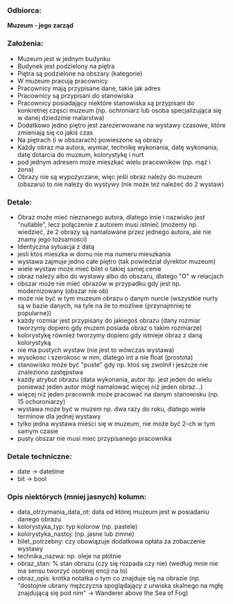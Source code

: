 ### Odbiorca:

**Muzeum - jego zarząd**

### Założenia:

- Muzeum jest w jednym budynku
- Budynek jest podzielony na piętra 
- Piętra są podzielone na obszary (kategorie)
- W muzeum pracują pracownicy
- Pracownicy mają przypisane dane, takie jak adres
- Pracownicy są przypisani do stanowiska
- Pracownicy posiadający niektóre stanowiska są przypisani do konkretnej częsci muzeum (np. ochroniarz lub osoba specjalizująca się w danej dziedzinie malarstwa)
- Dodatkowo jedno piętro jest zarezerwowane na wystawy czasowe, które zmieniają się co jakiś czas
- Na piętrach (i w obszarach) powieszone są obrazy
- Każdy obraz ma autora, wymiar, technikę wykonania, datę wykonania, datę dotarcia do muzeum, kolorystykę i nurt
- pod jednym adresem może mieszkać wielu pracowników (np. mąż i żona)
- Obrazy nie są wypożyczane, więc jeśli obraz należy do muzeum (obszaru) to nie należy do wystywy (nie może też należeć do 2 wystaw)

### Detale: 

- Obraz może mieć nieznanego autora, dlatego imie i nazwisko jest "nullable", lecz połączenie z autorem musi istnieć (możemy np. wiedzieć, że 2 obrazy są namalowane przez jednego autora, ale nie znamy jego tożsamości)
- Identyczna sytuacja z datą
- jesli ktos mieszka w domu nie ma numeru mieszkania
- wystawa zajmuje jedno całe piętro (tak powiedział dyrektor muzeum)
- wiele wystaw moze mieć bilet o takiej samej cenie
- obraz należy albo do wystawy albo do obszaru, dlatego "O" w relacjach 
- obszar może nie mieć obrazów w przypadku gdy jest np. modernizowany (obszar nie ob)
- może nie być w tym muzeum obrazu o danym nurcie (wszystkie nurty są w bazie danych, na tyle na ile to możliwe {przynajmniej te popularne})
- każdy rozmiar jest przypisany do jakiegoś obrazu (dany rozmiar tworzymy dopiero gdy muzem posiada obraz o takim rozmiarze)
- kolorystykę również tworzymy dopiero gdy istnieje obraz z daną kolorystyką
- nie ma pustych wystaw (nie jest to wówczas wystawa)
- wysokosc i szerokosc w mm, dlatego int a nie float (prostota)
- stanowisko może być "puste" gdy np. ktoś się zwolnił i jeszcze nie znaleziono zastępstwa
- każdy atrybut obrazu (data wykonania, autor itp. jest jeden do wielu ponieważ jeden autor mógł namalować więcej niż jeden obraz...)
- więcej niż jeden pracownik może pracować na danym stanowisku (np. 15 ochoroniarzy)
- wystawa może być w muzem np. dwa razy do roku, dlatego wiele terminow dla jednej wystawy
- tylko jedna wystawa mieści się w muzeum, nie może być 2-ch w tym samym czasie
- pusty obszar nie musi miec przypisanego pracownika

### Detale techniczne:
- date -> datetime
- bit -> bool

### Opis niektórych (mniej jasnych) kolumn:

- data_otrzymania_data_ot: data od której muzeum jest w posiadaniu danego obrazu
- kolorystyka_typ: typ kolorow (np. pastele)
- kolorystyka_nastoj: (np. jasne lub zimne)
- bilet_potrzebny: czy obowiązuje dodatkowa opłata za zobaczenie wystawy
- technika_nazwa: np. oleje na płótnie
- obraz_stan: % stan obrazu (czy się rozpada czy nie) (według mnie nie ma sensu tworzyć osobnej encji na to)
- obraz_opis: krótka notatka o tym co znajduje się na obrazie (np. "dostojnie ubrany mężczyzna spoglądający z urwiska skalnego na mgłę znajdującą się pod nim" -> Wanderer above the Sea of Fog)